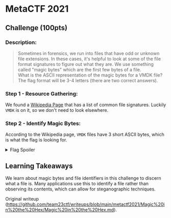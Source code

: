 # MetaCTF 2021  
## Challenge (100pts)  
### Description:  
>Sometimes in forensics, we run into files that have odd or unknown file
extensions. In these cases, it's helpful to look at some of the file format
signatures to figure out what they are. We use something called "magic bytes"
which are the first few bytes of a file.  
What is the ASCII representation of the magic bytes for a VMDK file? The flag
format will be 3-4 letters (there are two correct answers).

### Step 1 - Resource Gathering:  
We found a [Wikipedia
Page](https://en.wikipedia.org/wiki/List_of_file_signatures) that has a list
of common file signatures. Luckily `VMDK` is on it, so we don't need to look
elsewhere.  
### Step 2 - Identify Magic Bytes:  
According to the Wikipedia page, `VMDK` files have 3 short ASCII bytes, which
is what the flag is looking for.  
<details>  
 <summary> Flag Spoiler </summary>  
 KDM  
</details>

## Learning Takeaways  
We learn about magic bytes and file identifiers in this challenge to discern
what a file is. Many applications use this to identify a file rather than
observing its contents, which can allow for steganographic techniques.  

Original writeup
(https://github.com/team23ctf/writeups/blob/main/metactf2021/Magic%20in%20the%20Hex/Magic%20in%20the%20Hex.md).